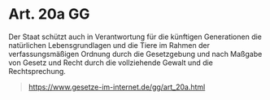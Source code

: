# Art. 20a GG
Der Staat schützt auch in Verantwortung für die künftigen Generationen die natürlichen Lebensgrundlagen und die Tiere im Rahmen der verfassungsmäßigen Ordnung durch die Gesetzgebung und nach Maßgabe von Gesetz und Recht durch die vollziehende Gewalt und die Rechtsprechung.

> https://www.gesetze-im-internet.de/gg/art_20a.html